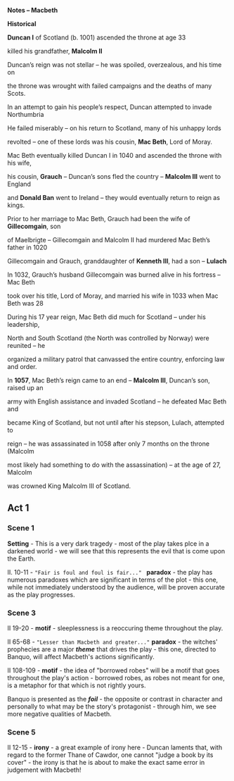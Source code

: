 **Notes – <span class="underline">Macbeth</span>**

**Historical**

**<span class="underline">Duncan I</span>** of Scotland (b. 1001) ascended the throne at age 33

killed his grandfather, **<span class="underline">Malcolm II</span>**

Duncan’s reign was not stellar – he was spoiled, overzealous, and his time on

the throne was wrought with failed campaigns and the deaths of many Scots.

In an attempt to gain his people’s respect, Duncan attempted to invade Northumbria

He failed miserably – on his return to Scotland, many of his unhappy lords

revolted – one of these lords was his cousin, **<span class="underline">Mac Beth</span>**, Lord of Moray.

Mac Beth eventually killed Duncan I in 1040 and ascended the throne with his wife,

his cousin, **<span class="underline">Grauch</span>** – Duncan’s sons fled the country – **<span class="underline">Malcolm III</span>** went to England

and **<span class="underline">Donald Ban</span>** went to Ireland – they would eventually return to reign as kings.

Prior to her marriage to Mac Beth, Grauch had been the wife of **<span class="underline">Gillecomgain</span>**, son

of Maelbrigte – Gillecomgain and Malcolm II had murdered Mac Beth’s father in 1020

Gillecomgain and Grauch, granddaughter of **<span class="underline">Kenneth III</span>**, had a son – **<span class="underline">Lulach</span>**

In 1032, Grauch’s husband Gillecomgain was burned alive in his fortress – Mac Beth

took over his title, Lord of Moray, and married his wife in 1033 when Mac Beth was 28

During his 17 year reign, Mac Beth did much for Scotland – under his leadership,

North and South Scotland (the North was controlled by Norway) were reunited – he

organized a military patrol that canvassed the entire country, enforcing law and order.

In **<span class="underline">1057</span>**, Mac Beth’s reign came to an end – **<span class="underline">Malcolm III</span>**, Duncan’s son, raised up an

army with English assistance and invaded Scotland – he defeated Mac Beth and

became King of Scotland, but not until after his stepson, Lulach, attempted to

reign – he was assassinated in 1058 after only 7 months on the throne (Malcolm

most likely had something to do with the assassination) – at the age of 27, Malcolm

was crowned King Malcolm III of Scotland.





## Act 1

### Scene 1
**Setting** - This is a very dark tragedy - most of the play takes plce in a darkened world - we will see that this represents the evil that is come upon the Earth.

II. 10-11 - ```"Fair is foul and foul is fair..." ``` **paradox** - the play has numerous paradoxes which are significant in terms of the plot - this one, while not immediately understood by the audience, will be proven accurate as the play progresses.

### Scene 3 
II 19-20 - **motif** - sleeplessness is a reoccuring theme throughout the play.

II 65-68 - ```"Lesser than Macbeth and greater..."``` **paradox** - the witches' prophecies are a major ***theme*** that drives the play - this one, directed to Banquo, will affect Macbeth's actions significantly.

II 108-109 - **motif** - the idea of "borrowed robes" will be a motif that goes throughout the play's action - borrowed robes, as robes not meant for one, is a metaphor for that which is not rightly yours.


Banquo is presented as the ***foil*** - the opposite or contrast in character and personally to what may be the story's protagonist - through him, we see more negative qualities of Macbeth.

### Scene 5

II 12-15 - **irony** - a great example of irony here - Duncan laments that, with regard to the former Thane of Cawdor, one cannot "judge a book by its cover" - the irony is that he is about to make the exact same error in judgement with Macbeth!
